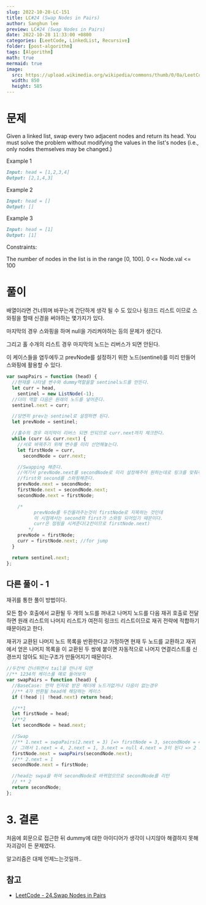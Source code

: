 ```yaml
---
slug: 2022-10-28-LC-151
title: LC#24 (Swap Nodes in Pairs)
author: Sanghun lee
preview: LC#24 (Swap Nodes in Pairs)
date: 2022-10-28 11:33:00 +0800
categories: [LeetCode, LinkedList, Recursive]
folder: [post-algorithm]
tags: [Algorithm]
math: true
mermaid: true
image:
  src: https://upload.wikimedia.org/wikipedia/commons/thumb/0/0a/LeetCode_Logo_black_with_text.svg/640px-LeetCode_Logo_black_with_text.svg.png
  width: 850
  height: 585
---
```


# 문제

Given a linked list, swap every two adjacent nodes and return its head. You must solve the problem without modifying the values in the list's nodes (i.e., only nodes themselves may be changed.)

Example 1

```md
Input: head = [1,2,3,4]
Output: [2,1,4,3]
```

Example 2

```md
Input: head = []
Output: []
```

Example 3

```md
Input: head = [1]
Output: [1]
```

Constraints:

The number of nodes in the list is in the range [0, 100].
0 <= Node.val <= 100

# 풀이

배열이라면 건너뛰며 바꾸는게 간단하게 생각 될 수 도 있으나 링크드 리스트 이므로 스와핑을 할때 신경을 써야하는 몇가지가 있다.

마지막의 경우 스와핑을 하며 null을 가리켜야하는 등의 문제가 생긴다.

그리고 홀 수개의 리스트 경우 마지막의 노드는 리버스가 되면 안된다.

이 케이스들을 염두에두고 prevNode를 설정하기 위한 노드(sentinel)를 미리 만들어 스와핑에 활용할 수 있다.

```javascript
var swapPairs = function (head) {
  //현재를 나타낼 변수와 dummy역할을할 sentinel노드를 만든다.
  let curr = head,
    sentinel = new ListNode(-1);
  //더미 역할 다음은 원래의 노드를 넣어준다.
  sentinel.next = curr;

  //당연히 prev는 sentinel로 설정하면 된다.
  let prevNode = sentinel;

  //홀수의 경우 마지막이 리버스 되면 안되므로 curr.next까지 체크한다.
  while (curr && curr.next) {
    //서로 바꿔주기 위해 변수를 미리 선언해놓는다.
    let firstNode = curr,
      secondNode = curr.next;

    //Swapping 해준다.
    //여기서 prevNode.next를 secondNode로 미리 설정해주어 원하는데로 링크를 맞춰주고
    //first와 second를 스와핑해준다.
    prevNode.next = secondNode;
    firstNode.next = secondNode.next;
    secondNode.next = firstNode;

    /*
          prevNode를 두칸올려주는것이 firstNode로 지목하는 것인데
          이 시점에서는 second와 first가 스와핑 되어있기 때문이다.
          curr은 점핑을 시켜준다(2칸이므로 firstNode.next)
        */
    prevNode = firstNode;
    curr = firstNode.next; //for jump
  }

  return sentinel.next;
};
```

## 다른 풀이 - 1

재귀를 통한 풀이 방법이다.

모든 함수 호출에서 교환될 두 개의 노드를 꺼내고 나머지 노드를 다음 재귀 호출로 전달하면 원래 리스트의 나머지 리스트가 여전히 링크드 리스트이므로 재귀 전략에 적합하기 때문이라고 한다.

재귀가 교환된 나머지 노드 목록을 반환한다고 가정하면 현재 두 노드를 교환하고 재귀에서 얻은 나머지 목록을 이 교환된 두 쌍에 붙이면 자동적으로 나머지 연결리스트를 신경쓰지 않아도 되는구조가 만들어지기 때문이다.

```javascript
//두칸씩 건너뛰면서 tail을 만나게 되면
//** 1234의 케이스를 예로 들어보자
var swapPairs = function (head) {
  //BaseCase: 만약 인자로 받은 헤더에 노드가없거나 다음이 없는경우
  //** 4가 반환될 head에 해당하는 케이스
  if (!head || !head.next) return head;

  //**1
  let firstNode = head;
  //**2
  let secondNode = head.next;

  //Swap
  //** 1.next = swpaPairs(2.next = 3) [=> firstNode = 3, secondNode = 4 => firstNode.next = (swapParis(4) === null) ] 따라서, swpaPairs(3) 은 4가 됨
  // 그래서 1.next = 4, 2.next = 1, 3.next = null 4.next = 3이 된다 => 2 1 4 3
  firstNode.next = swapPairs(secondNode.next);
  //** 2.next = 1
  secondNode.next = firstNode;

  //head는 swpa을 하여 secondNode로 바뀌었으므로 secondNode를 리턴
  // ** 2
  return secondNode;
};
```

# 3. 결론

처음에 회문으로 접근한 뒤 dummy에 대한 아이디어가 생각이 나지않아 해결하지 못해 자괴감이 든 문제였다.

알고리즘은 대체 언제느는것일까..

## 참고

- [LeetCode - 24.Swap Nodes in Pairs](https://leetcode.com/submissions/detail/832104264/)
